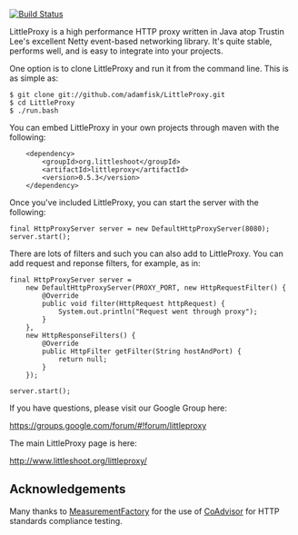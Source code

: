 [![Build Status](https://travis-ci.org/adamfisk/LittleProxy.png?branch=master)](https://travis-ci.org/adamfisk/LittleProxy)

LittleProxy is a high performance HTTP proxy written in Java atop Trustin Lee's excellent Netty event-based networking library. It's quite stable, performs well, and is easy to integrate into your projects. 

One option is to clone LittleProxy and run it from the command line. This is as simple as:

```
$ git clone git://github.com/adamfisk/LittleProxy.git
$ cd LittleProxy
$ ./run.bash
```

You can embed LittleProxy in your own projects through maven with the following:

```
    <dependency>
        <groupId>org.littleshoot</groupId>
        <artifactId>littleproxy</artifactId>
        <version>0.5.3</version>
    </dependency>
```

Once you've included LittleProxy, you can start the server with the following:

```
final HttpProxyServer server = new DefaultHttpProxyServer(8080);
server.start();
```

There are lots of filters and such you can also add to LittleProxy. You can add request and reponse filters, for example, as in:

```
final HttpProxyServer server = 
    new DefaultHttpProxyServer(PROXY_PORT, new HttpRequestFilter() {
        @Override
        public void filter(HttpRequest httpRequest) {
            System.out.println("Request went through proxy");
        }
    },
    new HttpResponseFilters() {
        @Override
        public HttpFilter getFilter(String hostAndPort) {
            return null;
        }
    });

server.start();
```

If you have questions, please visit our Google Group here:

https://groups.google.com/forum/#!forum/littleproxy

The main LittleProxy page is here:

http://www.littleshoot.org/littleproxy/

Acknowledgements
----------------

Many thanks to [MeasurementFactory](http://www.measurement-factory.com/) for the
use of [CoAdvisor](http://coad.measurement-factory.com/) for HTTP standards
compliance testing. 
